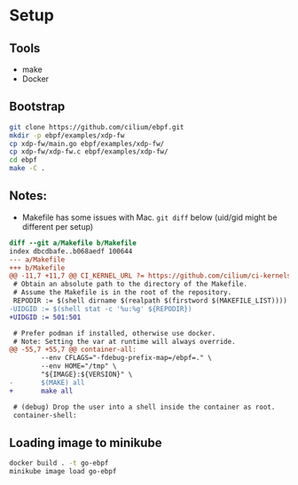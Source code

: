 # Setup

## Tools

- make
- Docker

## Bootstrap

```bash
git clone https://github.com/cilium/ebpf.git
mkdir -p ebpf/examples/xdp-fw
cp xdp-fw/main.go ebpf/examples/xdp-fw/
cp xdp-fw/xdp-fw.c ebpf/examples/xdp-fw/
cd ebpf
make -C .
```

## Notes:

- Makefile has some issues with Mac. `git diff` below (uid/gid might be different per setup)

```diff
diff --git a/Makefile b/Makefile
index dbcdbafe..b068aedf 100644
--- a/Makefile
+++ b/Makefile
@@ -11,7 +11,7 @@ CI_KERNEL_URL ?= https://github.com/cilium/ci-kernels/raw/master/
 # Obtain an absolute path to the directory of the Makefile.
 # Assume the Makefile is in the root of the repository.
 REPODIR := $(shell dirname $(realpath $(firstword $(MAKEFILE_LIST))))
-UIDGID := $(shell stat -c '%u:%g' ${REPODIR})
+UIDGID := 501:501

 # Prefer podman if installed, otherwise use docker.
 # Note: Setting the var at runtime will always override.
@@ -55,7 +55,7 @@ container-all:
 		--env CFLAGS="-fdebug-prefix-map=/ebpf=." \
 		--env HOME="/tmp" \
 		"${IMAGE}:${VERSION}" \
-		$(MAKE) all
+		make all

 # (debug) Drop the user into a shell inside the container as root.
 container-shell:
```

## Loading image to minikube

```bash
docker build . -t go-ebpf
minikube image load go-ebpf
```
